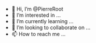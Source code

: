 - 👋 Hi, I’m @PierreRoot
- 👀 I’m interested in ...
- 🌱 I’m currently learning ...
- 💞️ I’m looking to collaborate on ...
- 📫 How to reach me ...

<!---
PierreRoot/PierreRoot is a ✨ special ✨ repository because its `README.md` (this file) appears on your GitHub profile.
You can click the Preview link to take a look at your changes.
--->
